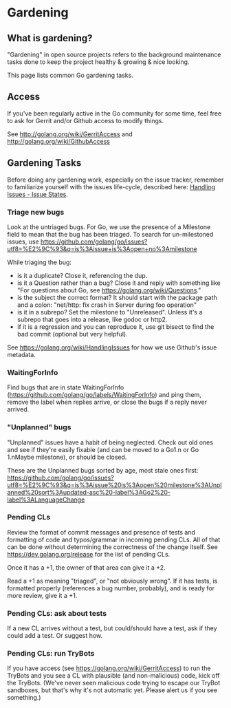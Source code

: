 # Gardening

## What is gardening?

"Gardening" in open source projects refers to the background maintenance tasks done to keep the project healthy & growing & nice looking.

This page lists common Go gardening tasks.

## Access

If you've been regularly active in the Go community for some time, feel free to ask for Gerrit and/or Github access to modify things.

See http://golang.org/wiki/GerritAccess and http://golang.org/wiki/GithubAccess

## Gardening Tasks

Before doing any gardening work, especially on the issue tracker, remember to familiarize yourself with the issues life-cycle, described here: [Handling Issues - Issue States](https://github.com/golang/go/wiki/HandlingIssues#issue-states).

### Triage new bugs

Look at the untriaged bugs. For Go, we use the presence of a Milestone field to mean that the bug has been triaged. To search for un-milestoned issues, use https://github.com/golang/go/issues?utf8=%E2%9C%93&q=is%3Aissue+is%3Aopen+no%3Amilestone

While triaging the bug:

* is it a duplicate? Close it, referencing the dup.
* is it a Question rather than a bug? Close it and reply with something like "For questions about Go, see https://golang.org/wiki/Questions." 
* is the subject the correct format? It should start with the package path and a colon: "net/http: fix crash in Server during foo operation"
* is it in a subrepo? Set the milestone to "Unreleased". Unless it's a subrepo that goes into a release, like godoc or http2.
* if it is a regression and you can reproduce it, use git bisect to find the bad commit (optional but very helpful).

See https://golang.org/wiki/HandlingIssues for how we use Github's issue metadata.

### WaitingForInfo

Find bugs that are in state WaitingForInfo (https://github.com/golang/go/labels/WaitingForInfo) and ping them, remove the label when replies arrive, or close the bugs if a reply never arrived.

### "Unplanned" bugs

"Unplanned" issues have a habit of being neglected. Check out old ones and see if they're easily fixable (and can be moved to a Go1.n or Go 1.nMaybe milestone), or should be closed.

These are the Unplanned bugs sorted by age, most stale ones first: https://github.com/golang/go/issues?utf8=%E2%9C%93&q=is%3Aissue%20is%3Aopen%20milestone%3AUnplanned%20sort%3Aupdated-asc%20-label%3AGo2%20-label%3ALanguageChange

### Pending CLs

Review the format of commit messages and presence of tests and formatting of code and typos/grammar in incoming pending CLs. All of that can be done without determining the correctness of the change itself. See  https://dev.golang.org/release for the list of pending CLs.

Once it has a +1, the owner of that area can give it a +2.

Read a +1 as meaning "triaged", or "not obviously wrong". If it has tests, is formatted properly (references a bug number, probably), and is ready for more review, give it a +1.

### Pending CLs: ask about tests

If a new CL arrives without a test, but could/should have a test, ask if they could add a test. Or suggest how.

### Pending CLs: run TryBots

If you have access (see https://golang.org/wiki/GerritAccess) to run the TryBots and you see a CL with plausible (and non-malicious) code, kick off the TryBots. (We've never seen malicious code trying to escape our TryBot sandboxes, but that's why it's not automatic yet. Please alert us if you see something.)
